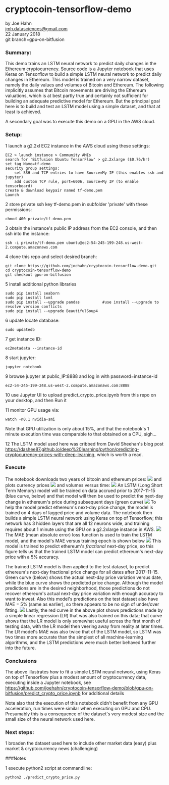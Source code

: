 # cryptocoin-tensorflow-demo

by Joe Hahn<br />
jmh.datasciences@gmail.com<br />
22 January 2018<br />
git branch=gpu-on-bitfusion 

### Summary:

This demo trains an LSTM neural network to predict daily changes in the
Ethereum cryptocurrency. Source code is a Jupyter notebook that uses Keras on Tensorflow
to build a simple LSTM neural network to predict daily changes in Ethereum. This model is
trained on a very narrow dataset, namely the daily values and volumes of Bitcoin and Ethereum.
The following implicitly assumes that Bitcoin movements are driving the Ethereum valuations,
which is at best partly true and certainly not sufficient for building an adequate predictive model
for Ethereum. But the principal goal here is to build and test an LSTM model using
a simple dataset, and that at least is achieved.

A secondary goal was to execute this demo on a GPU in the AWS cloud.

### Setup:

1 launch a g2.2xl EC2 instance in the AWS cloud using these settings:

    EC2 > launch instance > Community AMIs
    search for 'Bitfusion Ubuntu TensorFlow' > g2.2xlarge ($0.76/hr)
    set tag Name=tf-demo
    security group settings:
        set SSH and TCP entries to have Source=My IP (this enables ssh and jupyter)
        add custom TCP rule, port=6006, Source=My IP (to enable tensorboard)
    create & download keypair named tf-demo.pem
    Launch

2 store private ssh key tf-demo.pem in subfolder 'private' with these permissions:

    chmod 400 private/tf-demo.pem

3 obtain the instance's public IP address from the EC2 console, and then ssh into the instance:

    ssh -i private/tf-demo.pem ubuntu@ec2-54-245-199-248.us-west-2.compute.amazonaws.com


4 clone this repo and select desired branch:

    git clone https://github.com/joehahn/cryptocoin-tensorflow-demo.git
    cd cryptocoin-tensorflow-demo
    git checkout gpu-on-bitfusion

5 install additional python libraries

    sudo pip install seaborn
    sudo pip install lxml
    sudo pip install --upgrade pandas          #use install --upgrade to resolve version conflicts
    sudo pip install --upgrade BeautifulSoup4

6 update locate database:

    sudo updatedb

7 get instance ID:

    ec2metadata --instance-id

8 start jupyter:

    jupyter notebook

9 browse jupyter at public_IP:8888 and log in with password=instance-id

    ec2-54-245-199-248.us-west-2.compute.amazonaws.com:8888

10 use Jupyter UI to upload predict_crypto_price.ipynb from this repo on your desktop,
and then Run it

11 monitor GPU usage via:

    watch -n0.1 nvidia-smi

Note that GPU utilization is only about 15%, and that the notebook's 1 minute execution 
time was comparable to that obtained on a CPU, sigh...

12 The LSTM model used here was cribbed from David Sheehan's blog post
https://dashee87.github.io/deep%20learning/python/predicting-cryptocurrency-prices-with-deep-learning,
which is worth a read.

### Execute

The notebook downloads two years of bitcoin and ethereum prices:
![](figs/ethereum.png)
and plots currency prices
![](figs/price.png)
and volumes versus time:
![](figs/volume.png)
An LSTM (Long Short Term Memory) model will be trained on data 
accrued prior to 2017-11-15 (blue curve, below)
and that model will then be used to predict the next-day change in ethereum's price
during subsequent days (green curve)
![](figs/training.png)
To help the model predict ethereum's next-day price change, the model is trained
on 4 days of lagged price and volume data. The notebook then builds a simple
LSTM  neural network using Keras on top of Tensorflow;
this network has 3 hidden layers that are all 12 neurons wide,
and training requires about 1 minute using the GPU on a g2.2xlarge instance in AWS. 
![](figs/lstm.png)
The MAE (mean absolute error) loss function is used to train the LSTM model,
and the model's MAE versus training epoch is shown below
![](figs/loss.png)
This model is trained to predict ethereum's _fractional_ next-day price, so this figure
tells us that the trained LSTM model can predict
ethereum's next-day price with a 5% accuracy.

The trained LSTM model is then applied to
the test dataset, to predict ethereum's next-day fractional price
change for all dates after 2017-11-15. Green curve (below)
shows the actual next-day price variation versus date,
while the blue curve shows the predicted price change. Although the model predictions are
in the desired neighborhood, those predictions do not recover ethereum's
actual next-day price variation with enough accuracy to want to invest.
Also this model's predictions on the test dataset also have MAE = 5% (same as earlier),
so there appears to be no sign of under/over fitting.
![](figs/prediction.png)
Lastly, the red curve in the above plot shows predictions made by a simple linear regression (LR)
that was also trained on this data; that curve shows that the LR model is only somewhat useful across
the first month of testing data, with the LR model then veering away from reality at later times.
The LR model's MAE was also twice that of the LSTM model, so LSTM was two times more accurate than the
simplest of all machine-learning algorithms, and the LSTM predictions were much better behaved
further into the future.

### Conclusions

The above illustrates how to fit a simple LSTM neural network, using Keras on top of Tensorflow
plus a modest amount of cryptocurrency data, executing inside a Jupyter notebook, see 
https://github.com/joehahn/cryptocoin-tensorflow-demo/blob/gpu-on-bitfusion/predict_crypto_price.ipynb
for additional details

Note also that the execution of this notebook didn't benefit from any GPU acceleration,
run times were similar when executing on GPU and CPU. Presumably this is a consequence
of the dataset's very modest size and the small size of the neural network used here.

### Next steps:

1 broaden the dataset used here to include other market data (easy) plus 
market & cryptocurrency news (challenging)

###Notes

1 execute python2 script at commandline:

    python2 ./predict_crypto_price.py

